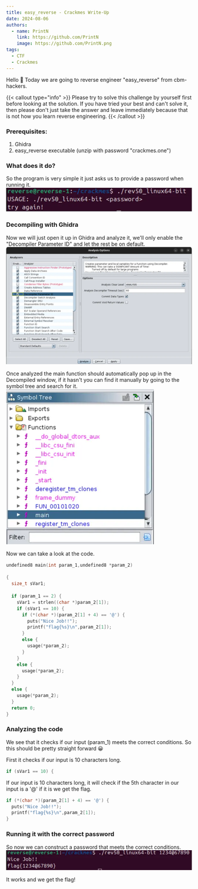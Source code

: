 ```yaml
---
title: easy_reverse - Crackmes Write-Up
date: 2024-08-06
authors:
  - name: PrintN
    link: https://github.com/PrintN
    image: https://github.com/PrintN.png
tags:
  - CTF
  - Crackmes
---
```

Hello 👋 Today we are going to reverse engineer "easy_reverse" from cbm-hackers.

{{< callout type="info" >}}
  Please try to solve this challenge by yourself first before looking at the solution. If you have tried your best and can't solve it, then please don't just take the answer and leave immediately because that is not how you learn reverse engineering. 
{{< /callout >}}

### Prerequisites:
1. Ghidra
2. easy_reverse executable (unzip with password "crackmes.one")

### What does it do?
So the program is very simple it just asks us to provide a password when running it.
![Screenshot 1](./1.webp)

### Decompiling with Ghidra
Now we will just open it up in Ghidra and analyze it, we'll only enable the "Decompiler Parameter ID" and let the rest be on default.
![Screenshot 2](./2.webp)

Once analyzed the main function should automatically pop up in the Decompiled window, if it hasn't you can find it manually by going to the symbol tree and search for it.
![Screenshot 3](./3.webp)

Now we can take a look at the code.
   
```c
undefined8 main(int param_1,undefined8 *param_2)

{
  size_t sVar1;

  if (param_1 == 2) {
    sVar1 = strlen((char *)param_2[1]);
    if (sVar1 == 10) {
      if (*(char *)(param_2[1] + 4) == '@') {
        puts("Nice Job!!");
        printf("flag{%s}\n",param_2[1]);
      }
      else {
        usage(*param_2);
      }
    }
    else {
      usage(*param_2);
    }
  }
  else {
    usage(*param_2);
  }
  return 0;
}
```

### Analyzing the code
We see that it checks if our input (param_1) meets the correct conditions. So this should be pretty straight forward 😀 

First it checks if our input is 10 characters long.
```c
if (sVar1 == 10) {
```
If our input is 10 characters long, it will check if the 5th character in our input is a '@' if it is we get the flag. 
```c
if (*(char *)(param_2[1] + 4) == '@') {
  puts("Nice Job!!");
  printf("flag{%s}\n",param_2[1]);
}
```

### Running it with the correct password
So now we can construct a password that meets the correct conditions.
![Screenshot 4](./4.webp)

It works and we get the flag!

